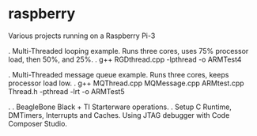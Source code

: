 # raspberry
Various projects running on a Raspberry Pi-3

.
Multi-Threaded looping example.
Runs three cores, uses 75% processor load, then 50%, and 25%.
.
g++ RGDthread.cpp -lpthread -o ARMTest4

.
Multi-Threaded message queue example.
Runs three cores, keeps processor load low.
.
g++ MQThread.cpp MQMessage.cpp ARMtest.cpp Thread.h -pthread -lrt -o ARMTest5

.
.
BeagleBone Black + TI Starterware operations.
.
Setup C Runtime, DMTimers, Interrupts and Caches.
Using JTAG debugger with Code Composer Studio.

